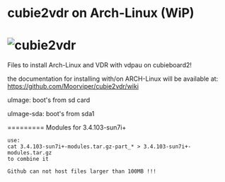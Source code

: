 cubie2vdr on Arch-Linux (WiP)
=========
![cubie2vdr](http://www.vdr-portal.de/wcf/images/photos/thumbnails/large/photo-252-a59cff91.jpg)
=========

Files to install Arch-Linux and VDR with vdpau on cubieboard2!

the documentation for installing with/on ARCH-Linux will be available at: https://github.com/Moorviper/cubie2vdr/wiki

uImage: boot's from sd card

uImage-sda: boot's from sda1

=========
Modules for 3.4.103-sun7i+

    use: 
    cat 3.4.103-sun7i+-modules.tar.gz-part_* > 3.4.103-sun7i+-modules.tar.gz
    to combine it

    Github can not host files larger than 100MB !!!
